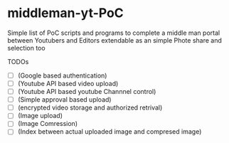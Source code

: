 # middleman-yt-PoC

Simple list of PoC scripts and programs to complete a middle man portal between Youtubers and Editors
extendable as an simple Phote share and selection too

TODOs

- [ ] (Google based authentication)
- [ ] (Youtube API based video upload)
- [ ] (Youtube API based youtube Channnel control)
- [ ] (Simple approval based upload)
- [ ] (encrypted video storage and authorized retrival)
- [ ] (Image upload)
- [ ] (Image Comression)
- [ ] (Index between actual uploaded image and compresed image)
